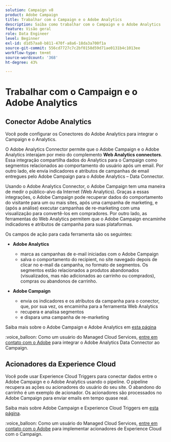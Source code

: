 ```yaml
---
solution: Campaign v8
product: Adobe Campaign
title: Trabalhar com o Campaign e o Adobe Analytics
description: Saiba como trabalhar com o Campaign e o Adobe Analytics
feature: Visão geral
role: Data Engineer
level: Beginner
exl-id: d1d57aa8-b811-470f-a8a6-18da3a700f1a
source-git-commit: 556cd7727c7c2bf0158d59d71ae0131b4c1013ee
workflow-type: tm+mt
source-wordcount: '368'
ht-degree: 43%

---
```


# Trabalhar com o Campaign e o Adobe Analytics


## Conector Adobe Analytics

Você pode configurar os Conectores do Adobe Analytics para integrar o Campaign e o Analytics.

O Adobe Analytics Connector permite que o Adobe Campaign e o Adobe Analytics interajam por meio do complemento **Web Analytics connectors**. Essa integração compartilha dados do Analytics para o Campaign como segmentos relacionados ao comportamento do usuário após um email. Por outro lado, ele envia indicadores e atributos de campanhas de email entregues pelo Adobe Campaign para o Adobe Analytics – Data Connector.

Usando o Adobe Analytics Connector, o Adobe Campaign tem uma maneira de medir o público-alvo da Internet (Web Analytics). Graças a essas integrações, o Adobe Campaign pode recuperar dados do comportamento do visitante para um ou mais sites, após uma campanha de marketing, e (após a análise) executar campanhas de re-marketing com uma visualização para convertê-los em compradores. Por outro lado, as ferramentas do Web Analytics permitem que o Adobe Campaign encaminhe indicadores e atributos de campanha para suas plataformas.

Os campos de ação para cada ferramenta são os seguintes:

* **Adobe Analytics**

   * marca as campanhas de e-mail iniciadas com o Adobe Campaign
   * salva o comportamento do recipient, no site navegado depois de clicar no e-mail da campanha, no formato de segmentos. Os segmentos estão relacionados a produtos abandonados (visualizados, mas não adicionados ao carrinho ou comprados), compras ou abandonos de carrinho.

* **Adobe Campaign**

   * envia os indicadores e os atributos da campanha para o conector, que, por sua vez, os encaminha para a ferramenta Web Analytics
   * recupera e analisa segmentos
   * e dispara uma campanha de re-marketing

Saiba mais sobre o Adobe Campaign e Adobe Analytics em [esta página](https://experienceleague.adobe.com/docs/campaign-classic/using/getting-started/connectors/adobe-analytics-data-connector.html)

:voice_balloon:  Como um usuário do Managed Cloud Services, [entre em contato com o Adobe](../start/campaign-faq.md#support) para integrar o Adobe Analytics Data Connector ao Campaign.


## Acionadores da Experience Cloud

Você pode usar Experience Cloud Triggers para conectar dados entre o Adobe Campaign e o Adobe Analytics usando o pipeline. O pipeline recupera as ações ou acionadores do usuário do seu site. O abandono do carrinho é um exemplo de acionador. Os acionadores são processados no Adobe Campaign para enviar emails em tempo quase real.

Saiba mais sobre Adobe Campaign e Experience Cloud Triggers em [esta página](https://experienceleague.adobe.com/docs/campaign-classic/using/integrating-with-adobe-experience-cloud/experience-triggers/about-triggers.html?lang=en).

:voice_balloon:  Como um usuário do Managed Cloud Services, [entre em contato com o Adobe](../start/campaign-faq.md#support) para implementar acionadores de Experience Cloud com o Campaign.
